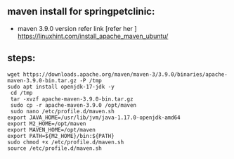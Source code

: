 maven install for springpetclinic:
----------------------------------
 * maven 3.9.0 version refer link 
 [refer her ] https://linuxhint.com/install_apache_maven_ubuntu/

steps:
------
```
wget https://downloads.apache.org/maven/maven-3/3.9.0/binaries/apache-maven-3.9.0-bin.tar.gz -P /tmp
sudo apt install openjdk-17-jdk -y
 cd /tmp
 tar -xvzf apache-maven-3.9.0-bin.tar.gz
 sudo cp -r apache-maven-3.9.0 /opt/maven
 sudo nano /etc/profile.d/maven.sh
export JAVA_HOME=/usr/lib/jvm/java-1.17.0-openjdk-amd64
export M2_HOME=/opt/maven
export MAVEN_HOME=/opt/maven
export PATH=${M2_HOME}/bin:${PATH}
sudo chmod +x /etc/profile.d/maven.sh
source /etc/profile.d/maven.sh
``` 